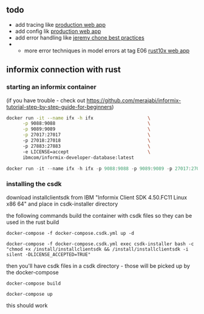 ## todo
- add tracing like [production web app](https://youtu.be/3cA_mk4vdWY?si=wSxfKqbtnrX7oaTF&t=608)
- add config lik [production web app](https://youtu.be/3cA_mk4vdWY?si=8oa1xA2JuWub-0Ev&t=866)
- add error handling like [jeremy chone best practices](https://youtu.be/j-VQCYP7wyw?si=Kz4mqGQ4PaWwo_U5)
- - more error techniques in model errors at tag E06 [rust10x web app](https://github.com:rust10x/rust-web-app)

## informix connection with rust

### starting an informix container

(if you have trouble - check out https://github.com/merajabi/informix-tutorial-step-by-step-guide-for-beginners)

```bash
docker run -it --name ifx -h ifx			        \
      -p 9088:9088                                  \
      -p 9089:9089                                  \
      -p 27017:27017                                \ 
      -p 27018:27018                                \ 
      -p 27883:27883                                \ 
      -e LICENSE=accept                             \
      ibmcom/informix-developer-database:latest
```

```powershell
docker run -it --name ifx -h ifx -p 9088:9088 -p 9089:9089 -p 27017:27017 -p 27018:27018 -p 27883:27883 -e LICENSE=accept ibmcom/informix-developer-database:latest
```

### installing the csdk

download installclientsdk from IBM "Informix Client SDK 4.50.FC11 Linux x86 64" and place in csdk-installer directory

the following commands build the container with csdk files so they can be used in the rust build

```
docker-compose -f docker-compose.csdk.yml up -d
```
```
docker-compose -f docker-compose.csdk.yml exec csdk-installer bash -c "chmod +x /install/installclientsdk && /install/installclientsdk -i silent -DLICENSE_ACCEPTED=TRUE"
```
then you'll have csdk files in a csdk directory - those will be picked up by the docker-compose
```
docker-compose build
```
    docker-compose up

this should work

